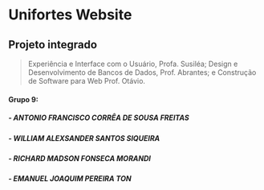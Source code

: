 # Unifortes Website

## Projeto integrado 

> Experiência e Interface com o Usuário, Profa. Susiléa;
> Design e Desenvolvimento de Bancos de Dados, Prof. Abrantes; e
> Construção de Software para Web Prof. Otávio.

#### Grupo 9:
##### - ANTONIO FRANCISCO CORRÊA DE SOUSA FREITAS
##### - WILLIAM ALEXSANDER SANTOS SIQUEIRA
##### - RICHARD MADSON FONSECA MORANDI
##### - EMANUEL JOAQUIM PEREIRA TON
